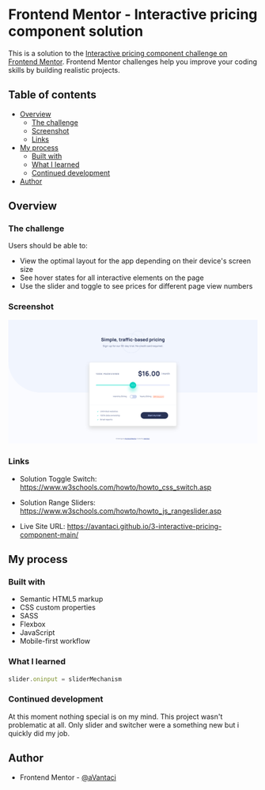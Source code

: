 # Frontend Mentor - Interactive pricing component solution

This is a solution to the [Interactive pricing component challenge on Frontend Mentor](https://www.frontendmentor.io/challenges/interactive-pricing-component-t0m8PIyY8). Frontend Mentor challenges help you improve your coding skills by building realistic projects. 

## Table of contents

- [Overview](#overview)
  - [The challenge](#the-challenge)
  - [Screenshot](#screenshot)
  - [Links](#links)
- [My process](#my-process)
  - [Built with](#built-with)
  - [What I learned](#what-i-learned)
  - [Continued development](#continued-development)
- [Author](#author)

## Overview

### The challenge

Users should be able to:

- View the optimal layout for the app depending on their device's screen size
- See hover states for all interactive elements on the page
- Use the slider and toggle to see prices for different page view numbers

### Screenshot

![](./screenshot.png)

### Links

- Solution Toggle Switch: https://www.w3schools.com/howto/howto_css_switch.asp
- Solution Range Sliders: https://www.w3schools.com/howto/howto_js_rangeslider.asp

- Live Site URL: https://avantaci.github.io/3-interactive-pricing-component-main/

## My process

### Built with

- Semantic HTML5 markup
- CSS custom properties
- SASS
- Flexbox
- JavaScript
- Mobile-first workflow

### What I learned

```js
slider.oninput = sliderMechanism
```

### Continued development

At this moment nothing special is on my mind. This project wasn't problematic at all. Only slider and switcher were a something new but i quickly did my job.

## Author

- Frontend Mentor - [@aVantaci](https://www.frontendmentor.io/profile/aVantaci)



